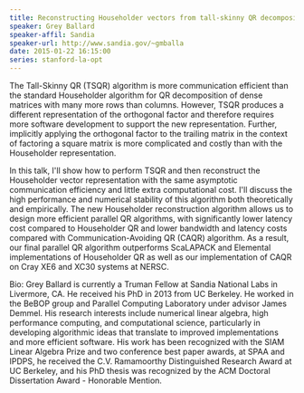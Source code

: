 ```yaml
---
title: Reconstructing Householder vectors from tall-skinny QR decompositions
speaker: Grey Ballard
speaker-affil: Sandia
speaker-url: http://www.sandia.gov/~gmballa
date: 2015-01-22 16:15:00
series: stanford-la-opt
---
```


The Tall-Skinny QR (TSQR) algorithm is more communication efficient than
the standard Householder algorithm for QR decomposition of dense
matrices with many more rows than columns.  However, TSQR produces a
different representation of the orthogonal factor and therefore requires
more software development to support the new representation.  Further,
implicitly applying the orthogonal factor to the trailing matrix in the
context of factoring a square matrix is more complicated and costly than
with the Householder representation.

In this talk, I'll show how to perform TSQR and then reconstruct the
Householder vector representation with the same asymptotic communication
efficiency and little extra computational cost.  I'll discuss the high
performance and numerical stability of this algorithm both theoretically
and empirically.  The new Householder reconstruction algorithm allows us
to design more efficient parallel QR algorithms, with significantly
lower latency cost compared to Householder QR and lower bandwidth and
latency costs compared with Communication-Avoiding QR (CAQR) algorithm.
As a result, our final parallel QR algorithm outperforms ScaLAPACK and
Elemental implementations of Householder QR as well as our
implementation of CAQR on Cray XE6 and XC30 systems at NERSC.

Bio: Grey Ballard is currently a Truman Fellow at Sandia National Labs
in Livermore, CA.  He received his PhD in 2013 from UC Berkeley.  He
worked in the BeBOP group and Parallel Computing Laboratory under
advisor James Demmel.  His research interests include numerical linear
algebra, high performance computing, and computational science,
particularly in developing algorithmic ideas that translate to improved
implementations and more efficient software.  His work has been
recognized with the SIAM Linear Algebra Prize and two conference best
paper awards, at SPAA and IPDPS, he received the C.V. Ramamoorthy
Distinguished Research Award at UC Berkeley, and his PhD thesis was
recognized by the ACM Doctoral Dissertation Award - Honorable Mention.

